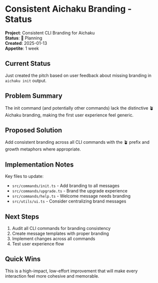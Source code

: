 # Consistent Aichaku Branding - Status

**Project**: Consistent CLI Branding for Aichaku  
**Status**: 🌱 Planning  
**Created**: 2025-01-13  
**Appetite**: 1 week  

## Current Status

Just created the pitch based on user feedback about missing branding in `aichaku init` output.

## Problem Summary

The init command (and potentially other commands) lack the distinctive 🪴 Aichaku branding, making the first user experience feel generic.

## Proposed Solution

Add consistent branding across all CLI commands with the 🪴 prefix and growth metaphors where appropriate.

## Implementation Notes

Key files to update:
- `src/commands/init.ts` - Add branding to all messages
- `src/commands/upgrade.ts` - Brand the upgrade experience  
- `src/commands/help.ts` - Welcome message needs branding
- `src/utils/ui.ts` - Consider centralizing brand messages

## Next Steps

1. Audit all CLI commands for branding consistency
2. Create message templates with proper branding
3. Implement changes across all commands
4. Test user experience flow

## Quick Wins

This is a high-impact, low-effort improvement that will make every interaction feel more cohesive and memorable.